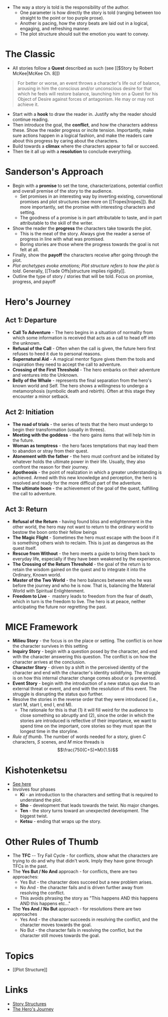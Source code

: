 * The way a story is told is the responsibility of the author. 
	* One parameter is how directly the story is told (ranging between too straight to the point or too purple prose).
	* Another is pacing, how the story beats are laid out in a logical, engaging, and refreshing manner.
	* The plot structure should suit the emotion you want to convey.
# The Classic
* All stories follow a **Quest** described as such (see [[$Story by Robert McKee|McKee Ch. 8]])

> For better or worse, an event throws a character's life out of balance, arousing in him the conscious and/or unconscious desire for that which he feels will restore balance, launching him on a Quest for his Object of Desire against forces of antagonism. He may or may not achieve it.

* Start with a **hook** to draw the reader in. Justify why the reader should continue reading.
* Then introduce the goal, the **conflict**, and how the characters address these. Show the reader progress or incite tension. Importantly, make sure actions happen in a logical fashion, and make the readers care about this progress by caring about the characters.
* Build towards a **climax** where the characters appear to fail or succeed.
* Then tie it all up with a **resolution** to conclude everything.
# Sanderson's Approach
* Begin with a **promise** to set the tone, characterizations, potential conflict and overall premise of the story to the audience. 
	* Set promises in an interesting way by inverting existing, conventional promises and plot structures (see more on [[Tropes|tropes]]). But more importantly, set the promise with interesting characters and setting.
	* The goodness of a promise is in part attributable to taste, and in part attributable to the skill of the writer.
* Show the reader the **progress** the characters take towards the plot. 
	* This is the meat of the story. Always give the reader a sense of progress in line with what was promised.
	* Boring stories are those where the progress towards the goal is not felt at all. 
* Finally, show the **payoff** the characters receive after going through the plot. 
* *Plot archetypes evoke emotions; Plot structure refers to how the plot is told*. Generally, [[Trade Offs|structure implies rigidity]].
* Outline the type of story / stories that will be told. Focus on promise, progress, and payoff
# Hero's Journey
## Act 1: Departure
* **Call To Adventure**  - The hero begins in a situation of normality from which some information is received that acts as a call to head off into the unknown.
* **Refusal of the Call** - Often when the call is given, the future hero first refuses to heed it due to personal reasons. 
* **Supernatural Aid**  - A magical mentor figure gives them the tools and inspiration they need to accept the call to adventure.
* **Crossing of the First Threshold** - The hero embarks on their adventure and ventures into the Unknown.
* **Belly of the Whale** - represents the final separation from the hero's known world and Self. The hero shows a willingness to undergo a metamorphosis (symbolic death and rebirth). Often at this stage they encounter a minor setback.
## Act 2: Initiation
* **The road of trials** - the series of tests that the hero must undergo to begin their transformation (usually in threes). 
* **Meeting with the goddess** - the hero gains items that will help him in the future.
* **Woman as temptress** - the hero faces temptations that may lead them to abandon or stray from their quest.
* **Atonement with the father** - the hero must confront and be initiated by whatever holds the ultimate power in their life. Usually, they also confront the reason for their journey.
* **Apotheosis** - the point of realization in which a greater understanding is achieved. Armed with this new knowledge and perception, the hero is resolved and ready for the more difficult part of the adventure.
* **The ultimate boon** - the achievement of the goal of the quest, fulfilling the call to adventure.
## Act 3: Return
* **Refusal of the Return** - having found bliss and enlightenment in the other world, the hero may not want to return to the ordinary world to bestow the boon onto their fellow beings
* **The Magic Flight** - Sometimes the hero must escape with the boon if it is something others wish to reclaim. This is just as dangerous as the quest itself.
* **Rescue from Without** - the hero meets a guide to bring them back to everyday life, especially if they have been weakened by the experience.
* **The Crossing of the Return Threshold** - the goal of the return is to retain the wisdom gained on the quest and to integrate it into the Ordinary, Known world.
* **Master of the Two World** - the hero balances between who he was before the journey and who he is now. That is, balancing the Material World with Spiritual Enlightenment.
* **Freedom to Live** -  mastery leads to freedom from the fear of death, which in turn is the freedom to live. The hero is at peace, neither anticipating the future nor regretting the past.

# MICE Framework
* **Milieu Story** - the focus is on the place or setting. The conflict is on how the character survives in this setting
* **Inquiry Story** - begin with a question posed by the character, and end with the character answering this question. The conflict is on how the character arrives at the conclusion.
* **Character Story** - driven by a shift in the perceived identity of the character and end with the character's identity solidifying. The struggle is on how this internal character change comes about or is prevented.
* **Event Story** - begin with the introduction of a new status quo due to an external threat or event, and end with the resolution of this event. The struggle is disrupting the status quo further.
* Resolve the stories in the reverse order that they were introduced (i.e., start M, start I, end I, end M). 
	* The rationale for this is that (1) it will fill weird for the audience to close something so abruptly and (2), since the order in which the stories are introduced is reflective of their importance, we want to spend time on the important, core stories so they must span the longest time in the storyline.
* *Rule of thumb*. The number of words needed for a story, given $C$ characters, $S$ scenes, and $M$ mice threads is $$\frac{750(C+S)*M}{1.5}$$
# Kishotenketsu
* [See here](https://en.wikipedia.org/wiki/Kishōtenketsu)
* Involves four phases
	* **Ki** - an introduction to the characters and setting that is required to understand the plot.
	* **Sho** - development that leads towards the twist. No major changes.
	* **Ten** - the story turns toward an unexpected development. The biggest twist.
	* **Ketsu** - ending that wraps up the story.
# Other Rules of Thumb
 * The **TFC** -- Try Fail Cycle - for conflicts, show what the characters are trying to do and why that didn't work. Imply they have gone through TFCs in the past.
 * The  **Yes But / No And** approach - for conflicts, there are two approaches:
	* Yes But - the character does succeed but a new problem arises.
	* No And - the character fails and is driven further away from resolving the conflict.
	* This avoids phrasing the story as "This happens AND this happens AND this happens etc..."
* The **Yes And / No But** approach - for resolutions there are two approaches
	* Yes And - the character succeeds in resolving the conflict, and the character moves towards the goal.
	* No But - the character fails in resolving the conflict, but the character still moves towards the goal.
# Topics
* [[Plot Structure]]
# Links
* [Story Structures](https://jerryjenkins.com/story-structures/)
* [The Hero's Journey](https://en.wikipedia.org/wiki/Hero%27s_journey)